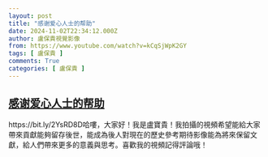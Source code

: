 ```yaml
---
layout: post
title: "感谢爱心人士的帮助"
date: 2024-11-02T22:34:12.000Z
author: 盧保貴視覺影像
from: https://www.youtube.com/watch?v=kCqSjWpK2GY
tags: [ 盧保貴 ]
comments: True
categories: [ 盧保貴 ]
---
```

<!--1730586852000-->
[感谢爱心人士的帮助](https://www.youtube.com/watch?v=kCqSjWpK2GY)
------

<div>
https://bit.ly/2YsRD8D哈嘍，大家好！我是盧寶貴！我拍攝的視頻希望能給大家帶來貢獻能夠留存後世，能成為後人對現在的歷史參考期待影像能為將來保留文獻，給人們帶來更多的意義與思考。喜歡我的視頻記得評論哦！
</div>
